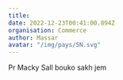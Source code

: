 ```yaml
---
title: 
date: 2022-12-23T00:41:00.894Z
organisation: Commerce 
author: Massar 
avatar: "/img/pays/SN.svg"
---
```


Pr Macky Sall bouko sakh jem